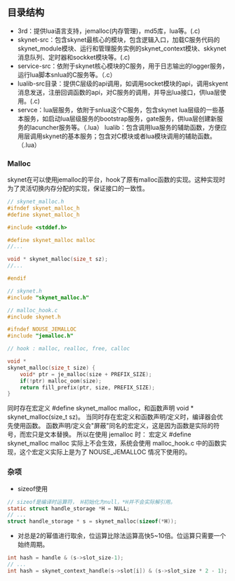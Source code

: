 ## 目录结构



* 3rd：提供lua语言支持，jemalloc(内存管理)，md5库，lua等。(.c)
* skynet-src：包含skynet最核心的模块，包含逻辑入口，加载C服务代码的skynet_module模块、运行和管理服务实例的skynet_context模块、skkynet消息队列、定时器和sockket模块等。(.c)  
* service-src：依附于skynet核心模块的C服务，用于日志输出的logger服务，运行lua脚本snlua的C服务等。（.c）
* lualib-src目录：提供C层级的api调用，如调用socket模块的api，调用skyent消息发送，注册回调函数的api，对C服务的调用，并导出lua接口，供lua层使用。(.c)
* servce：lua层服务，依附于snlua这个C服务，包含skynet lua层级的一些基本服务，如启动lua层级服务的bootstrap服务，gate服务，供lua层创建新服务的lacuncher服务等。（.lua）
lualib：包含调用lua服务的辅助函数，方便应用层调用skynet的基本服务；包含对C模块或者lua模块调用的辅助函数。（.lua）


### Malloc
skynet在可以使用jemalloc的平台，hook了原有malloc函数的实现。这种实现时为了灵活切换内存分配的实现，保证接口的一致性。

```c
// skynet_malloc.h
#ifndef skynet_malloc_h
#define skynet_malloc_h

#include <stddef.h>

#define skynet_malloc malloc
//...

void * skynet_malloc(size_t sz);
//...

#endif
```

```c
// skynet.h
#include "skynet_malloc.h"

// malloc_hook.c
#include skynet.h

#ifndef NOUSE_JEMALLOC
#include "jemalloc.h"

// hook : malloc, realloc, free, calloc

void *
skynet_malloc(size_t size) {
	void* ptr = je_malloc(size + PREFIX_SIZE);
	if(!ptr) malloc_oom(size);
	return fill_prefix(ptr, size, PREFIX_SIZE);
}
```

同时存在宏定义 #define skynet_malloc malloc，和函数声明 void * skynet_malloc(size_t sz)。
当同时存在宏定义和函数声明/定义时，编译器会优先使用函数。
函数声明/定义会"屏蔽"同名的宏定义，这是因为函数是实际的符号，而宏只是文本替换。
所以在使用 jemalloc 时：
宏定义 #define skynet_malloc malloc 实际上不会生效，系统会使用 malloc_hook.c 中的函数实现，这个宏定义实际上是为了 NOUSE_JEMALLOC 情况下使用的。





### 杂项
* sizeof使用
```c
// sizeof是编译时运算符， H初始化为null，*H并不会实际解引用。
static struct handle_storage *H = NULL;
// ...
struct handle_storage * s = skynet_malloc(sizeof(*H));
```

* 对总是2的幂值进行取余，位运算比除法运算高快5~10倍。位运算只需要一个始终周期。
```c
int hash = handle & (s->slot_size-1);
// ...
int hash = skynet_context_handle(s->slot[i]) & (s->slot_size * 2 - 1);
```

